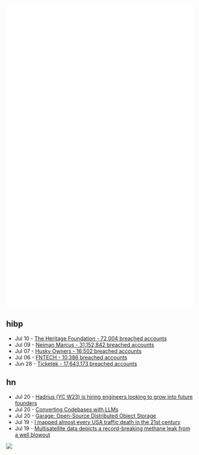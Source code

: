 ![Metrics](https://raw.githubusercontent.com/phixion/phixion/master/metrics.svg)

## hibp

<!--
for https://github.com/phixion/phixion/blob/main/.github/workflows/feeds.yml
-->
<!--START_SECTION:haveibeenpwnd-->
- Jul 10 - [The Heritage Foundation - 72,004 breached accounts](https://haveibeenpwned.com/PwnedWebsites#TheHeritageFoundation)
- Jul 09 - [Neiman Marcus - 31,152,842 breached accounts](https://haveibeenpwned.com/PwnedWebsites#NeimanMarcus)
- Jul 07 - [Husky Owners - 16,502 breached accounts](https://haveibeenpwned.com/PwnedWebsites#HuskyOwners)
- Jul 06 - [FNTECH - 10,386 breached accounts](https://haveibeenpwned.com/PwnedWebsites#RobloxDeveloperConference2024)
- Jun 28 - [Ticketek - 17,643,173 breached accounts](https://haveibeenpwned.com/PwnedWebsites#Ticketek)
<!--END_SECTION:haveibeenpwnd-->

## hn

<!--
for https://github.com/phixion/phixion/blob/main/.github/workflows/feeds.yml
-->
<!--START_SECTION:hn-->
- Jul 20 - [Hadrius (YC W23) is hiring engineers looking to grow into future founders](https://www.ycombinator.com/companies/hadrius/jobs/1z3APsX-founding-engineer)
- Jul 20 - [Converting Codebases with LLMs](https://blog.withmantle.com/code-conversion-using-ai/)
- Jul 20 - [Garage: Open-Source Distributed Object Storage](https://garagehq.deuxfleurs.fr/)
- Jul 19 - [I mapped almost every USA traffic death in the 21st century](https://roadway.report)
- Jul 19 - [Multisatellite data depicts a record-breaking methane leak from a well blowout](https://pubs.acs.org/doi/10.1021/acs.estlett.4c00399)
<!--END_SECTION:hn-->

<!--
for https://yhype.me
-->
![](https://hit.yhype.me/github/profile?user_id=13013670)
